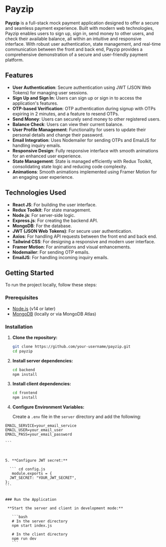 # Payzip

**Payzip** is a full-stack mock payment application designed to offer a secure and seamless payment experience. Built with modern web technologies, Payzip enables users to sign up, sign in, send money to other users, and check their available balance, all within an intuitive and responsive interface. With robust user authentication, state management, and real-time communication between the front and back end, Payzip provides a comprehensive demonstration of a secure and user-friendly payment platform.

## Features

- **User Authentication**: Secure authentication using JWT (JSON Web Tokens) for managing user sessions.
- **Sign Up and Sign In**: Users can sign up or sign in to access the application's features.
- **OTP-based Verification**: OTP authentication during signup with OTPs expiring in 2 minutes, and a feature to resend OTPs.
- **Send Money**: Users can securely send money to other registered users.
- **Balance Check**: Users can view their current balance.
- **User Profile Management**: Functionality for users to update their personal details and change their password.
- **Email Integration**: Uses Nodemailer for sending OTPs and EmailJS for handling inquiry emails.
- **Responsive Design**: Fully responsive interface with smooth animations for an enhanced user experience.
- **State Management**: State is managed efficiently with Redux Toolkit, consolidating state logic and reducing code complexity.
- **Animations**: Smooth animations implemented using Framer Motion for an engaging user experience.

## Technologies Used

- **React JS**: For building the user interface.
- **Redux Toolkit**: For state management.
- **Node.js**: For server-side logic.
- **Express.js**: For creating the backend API.
- **MongoDB**: For the database.
- **JWT (JSON Web Tokens)**: For secure user authentication.
- **Axios**: For handling API requests between the front end and back end.
- **Tailwind CSS**: For designing a responsive and modern user interface.
- **Framer Motion**: For animations and visual enhancements.
- **Nodemailer**: For sending OTP emails.
- **EmailJS**: For handling incoming inquiry emails.

## Getting Started

To run the project locally, follow these steps:

### Prerequisites

- [Node.js](https://nodejs.org/) (v14 or later)
- [MongoDB](https://www.mongodb.com/) (locally or via MongoDB Atlas)

### Installation

1. **Clone the repository:**

   ```bash
   git clone https://github.com/your-username/payzip.git
   cd payzip

   ```

2. **Install server dependencies:**

   ```bash
   cd backend
   npm install

   ```

3. **Install client dependencies:**

   ```bash
   cd frontend
   npm install

   ```

4. **Configure Environment Variables:**

   Create a `.env` file in the `server` directory and add the following:

````plaintext
EMAIL_SERVICE=your_email_service
EMAIL_USER=your_email_user
EMAIL_PASS=your_email_password

```



5. **Configure JWT secret:**

  ``` cd config.js
   module.exports = {
  JWT_SECRET: "YOUR_JWT_SECRET",
};
```


### Run the Application

 **Start the server and client in development mode:**

   ```bash
   # In the server directory
   npm start index.js

   # In the client directory
   npm run dev
   ```
````
